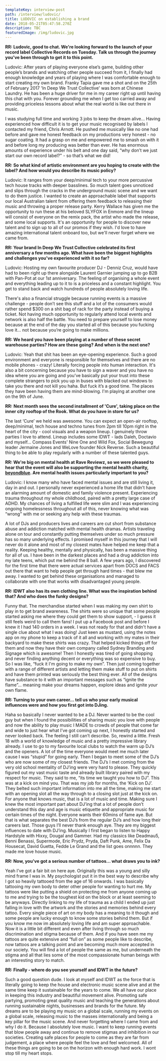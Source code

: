 ```yaml
---
templateKey: interview-post
path: /interview/ludovic/
title: LUDOVIC on establishing a brand
date: 2018-05-21T05:47:58.270Z
description: TBC
featuredImage: /img/ludovic.jpg
---
```

**RR: Ludovic, good to chat. We're looking forward to the launch of your record label Collective Records on Tuesday. Talk us through the journey you've been through to get it to this point.**

Ludovic: After years of playing everyone else’s game, building other people’s brands and watching other people succeed from it, I finally had enough knowledge and years of playing where I was comfortable enough to start creating my own brand. Franky Tapia gave me a shot and on the 25th of February 2017 'In Deep We Trust Collective' was born at Chinese Laundry. He has been a huge driver for me in my career right up until having this chat with you. Forever grounding me when I get too carried away and providing priceless lessons about what the real world is like out there in music.

I was studying full time and working 3 jobs to keep the dream alive… Having experienced how difficult it is to get your music recognised by labels I contacted my friend, Chris Arnott. He pushed me musically like no one had before and gave me honest feedback on my productions very honest - no sugar coating. It had a grasp on me and empowered me to smash on with it and before long my producing was better than ever. He has enormous amounts of experience under his belt and one day said, “why don’t we just start our own record label?" - so that’s what we did! 

**RR: So what kind of artistic environment are you hoping to create with the label? And how would you describe its music policy?**

Ludovic: It ranges from your deep/minimal tech to your more percussive tech house tracks with deeper basslines. So much talent goes unnoticed and slips through the cracks in the underground music scene and we want to do them justice. I wanted to create an approachable label that supports our local Australian talent from offering them feedback to releasing their music and throwing a proper release party. Kerry Wallace has given me the opportunity to run these at his beloved SLYFOX in Enmore and the lineup will consist of everyone on the remix pack, the artist who made the release, and some local supports. It's an opportunity for people to discover new talent and to sign up to all of our promos if they wish. I'd love to have amazing international talent onboard too, but we'll never forget where we came from.

**RR: Your brand In Deep We Trust Collective celebrated its first anniversary a few months ago. What have been the biggest highlights and challenges you've experienced with it so far?**

Ludovic: Hosting my own favourite producer DJ - Denniz Cruz, would have had to been right up there alongside Laurent Garnier jumping up to go B2B with Pan-Pot at our 1st anniversary. The feeling of organising a whole event and everything leading up to it to is a priceless and a constant highlight. You get to stand back and watch hundreds of people absolutely loving life.

There's also a financial struggle because running events is a massive challenge - people don’t see this stuff and a lot of the consumers would rather spend $300 on a shit bag of rack for the party instead of buying a ticket. Not having much opportunity to regularly attend local events and network is also half the battle. You need to prepare yourself to lose money because at the end of the day you started all of this because you fucking love it... not because you’re going to make millions.

**RR: We heard you have been playing at a number of these secret warehouse parties? How are these going? And when is the next one?**

Ludovic: Yeah that shit has been an eye-opening experience. Such a good environment and everyone is responsible for themselves and there are no mobile phones - crazy! Literally forcing people into human interaction. It's also a bit concerning because you have to sign a waver and you have no idea where you are going and you’ve basically put your trust into these complete strangers to pick you up in buses with blacked out windows to take you there and not kill you haha. But fuck it’s a good time. The places they have been having them are mind-blowing. I'm playing at another one on the 9th of June.

**RR:** **Next month sees the second installment of 'Cure', taking place on the inner city rooftop of the Rook. What do you have in store for us?**

The last ‘Cure’ we held was awesome. You can expect an open-air rooftop, deep/minimal, tech house and techno tunes from 2pm till 10pm right in the heart of the city - cool visuals and a weapon lineup. I genuinely throw parties I love to attend. Lineup includes some IDWT - lads Daleh, Doctavio and myself... Compass Events' Nine One and Wild Fox, Social Bewegung leader Jermaine Jones and WeLove founder Nick Reverse. Such a beautiful thing to be able to play regularly with a number of these talented guys.

**RR: We're big on mental health at Rave Reviewz, so we were pleased to hear that the event will also be supporting the mental health charity, **[**beyondblue**](https://www.beyondblue.org.au/)**. Are mental health issues particularly important to you?**

Ludovic: I know many who have faced mental issues and are still living it, day in and out. I personally never experienced a home life that didn’t have an alarming amount of domestic and family violence present. Experiencing trauma throughout my whole childhood, paired with a pretty large case of ADHD. My chances of living a fulfilled life were slim and I was experiencing ongoing homelessness throughout all of this, never knowing what was “wrong” with me or seeking any help with these traumas. 

A lot of DJs and producers lives and careers are cut short from substance abuse and addiction matched with mental health dramas. Artists traveling alone on tour and constantly putting themselves under so much pressure has so many underlying effects. I promised myself in this journey that I will never do it alone and most of my closest mates have helped me keep that a reality. Keeping healthy, mentally and physically, has been a massive thing for all of us. I have been in the darkest places and had a drug addiction into my late teens, which put me behind the 8 ball. A few years ago, I discovered for the first time that there were actual services apart from DOCS and FACS out there that want to help people get through hard times - that blew me away. I wanted to get behind these organisations and managed to collaborate with one that works with disadvantaged young people.

**RR: IDWT also has its own clothing line. What was the inspiration behind that? And who does the funky designs?**

Funny that. The merchandise started when I was making my own shirt to play in to get brand awareness. The shirts were so unique that some people started asking me where they could get them to show support, - I guess it still feels weird to call them fans! I put up a Facebook post and before I knew it I had 140 orders in a week. I was not ready for that and didn't have a single clue about what I was doing! Just keen as mustard, using the notes app on my phone to keep a track of it all and working with my mates in their backyard to make these shirts was crazy. That helped kicked things off for them and now they have their own company called Sydney Branding and Signage which is awesome! Then I honestly was tired of going shopping and never finding anything decent or everything was so expensive to buy. So I was like, “fuck it I'm going to make my own”. Then just coming together with a range of different artists and letting them make stuff to put on shirts and have them printed was seriously the best thing ever. All of the designs have substance to it with an important messages such as “ignite the flame”... meaning make your dreams happen, explore ideas and ignite _your_ own flame.

**RR: Turning to your own career... tell us who your early musical influences were and how you first got into DJing.**

Haha so basically I never wanted to be a DJ. Never wanted to be the cool guy but when I found the possibilities of sharing music you love with people and now the ability to play music I MADE to crowds of people that come far and wide to just hear what I’ve got coming up next, I honestly started and never looked back. The feeling I still can’t describe. So, rewind a little. Fresh 18 with a world of knowledge of music and a pretty impressive library already. I use to go to my favourite local clubs to watch the warm up DJ’s and the openers. A lot of the time everyone would meet me much later cause I was “stupid” for going early. Then I began to meet some of the DJ’s who are now some of my closest friends. The DJ’s I met coming from the very old school mentality of DJ’ing were very hard to please. They quickly figured out my vast music taste and already built library paired with my respect for music. They said to me, “its time we taught you how to DJ”. This was at a kick on mind you. That was my job for months, the ‘Kick on DJ’. They belted such important information into me all the time, making me start with an opening slot all the way through to a closing slot just at the kick on. For anyone that knows music, that is a lot of music and time. Making sure I knew the most important part about DJ’ing that a lot of people don’t understand this day and age is music etiquette and appropriate music for certain times of the night. Everyone wants their 60mins of fame aye. But that is what separates the best DJ’s from the regular DJ’s and how long their careers last. Those guys I’ll never thank enough aye. They are my biggest influences to date with DJ’ing. Musically I first began to listen to Happy Hardstyle with Hixxy, Dougal and Gammer. Had my classics like Deadmau5, Benni Benassi, Supermode, Eric Prydz, Pryda, Daft Punk, Ame, Felix Da Housecat, David Guetta, Fedde Le Grand and the list goes onnnnn. They made me love house music.

**RR: Now, you've got a serious number of tattoos... what draws you to ink?**

Yeah I’ve got a fair bit on here aye. Originally this was a young and silly mind frame I was in. My psychologist put it in the best way to describe why I got so heavily tattooed from the age of 16 onwards. I was basically tattooing my own body to deter other people for wanting to hurt me. My tattoos were like putting a shield on protecting me from anyone coming up to me and trying to be the toughest kid on the block or at least seeming to be anyways. Directly linking to my life of trauma as a child I ended up just falling in love with the artwork and the stories and memories behind every tattoo. Every single piece of art on my body has a meaning to it though and some people are lucky enough to know some stories behind them. But if you know me now im absolutely loving life and am super approachable. Now it is a little bit different and even after living through so much discrimination and stigma because of them. And if you have seen me my tattoos are quite extensive and “full on” as some people like to describe, now tattoos are a talking point and are becoming much more accepted in our society. You will find a lot of people the same as me, but underneath the stigma and all that lies some of the most compassionate human beings with an interesting story to match.

**RR: Finally - where do you see yourself and IDWT in the future?**

Such a good question dude. I look at myself and IDWT as the force that is literally going to keep the house and electronic music scene alive and at the same time keep it sustainable for the years to come. We all have our place in keeping this industry and beautiful movement alive. Promoting safe partying, promoting great quality music and teaching the generations about running sustainable nights, businesses and brands for the future. My dreams are to be playing my music on a global scale, running my events on a global scale, releasing music to the masses internationally and being a key pillar for the music scene. And never forgetting where I came from and why I do it. Because I absolutely love music. I want to keep running events that blow people away and continue to remove stigmas and inhibition in our societies. Creating safe places for people to come as they are far from judgement, a place where people feel the love and feel welcomed. All of these things are going to be on the horizon with enough hard work. I wont stop till my heart stops.
